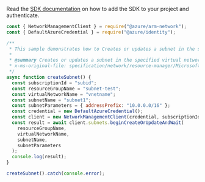 Read the [SDK documentation](https://github.com/Azure/azure-sdk-for-js/blob/%40azure%2Farm-network_28.0.0/sdk/network/arm-network/README.md) on how to add the SDK to your project and authenticate.

```javascript
const { NetworkManagementClient } = require("@azure/arm-network");
const { DefaultAzureCredential } = require("@azure/identity");

/**
 * This sample demonstrates how to Creates or updates a subnet in the specified virtual network.
 *
 * @summary Creates or updates a subnet in the specified virtual network.
 * x-ms-original-file: specification/network/resource-manager/Microsoft.Network/stable/2021-08-01/examples/SubnetCreate.json
 */
async function createSubnet() {
  const subscriptionId = "subid";
  const resourceGroupName = "subnet-test";
  const virtualNetworkName = "vnetname";
  const subnetName = "subnet1";
  const subnetParameters = { addressPrefix: "10.0.0.0/16" };
  const credential = new DefaultAzureCredential();
  const client = new NetworkManagementClient(credential, subscriptionId);
  const result = await client.subnets.beginCreateOrUpdateAndWait(
    resourceGroupName,
    virtualNetworkName,
    subnetName,
    subnetParameters
  );
  console.log(result);
}

createSubnet().catch(console.error);
```
